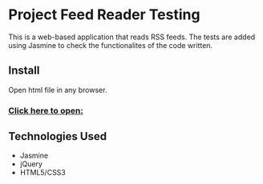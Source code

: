 # Project Feed Reader Testing

This is a web-based application that reads RSS feeds. The tests are added using Jasmine to check the functionalites of the code written.

## Install

Open html file in any browser.

### [Click here to open:](https://renata-s.github.io/udacity/feedreader/)

## Technologies Used

* Jasmine
* jQuery
* HTML5/CSS3